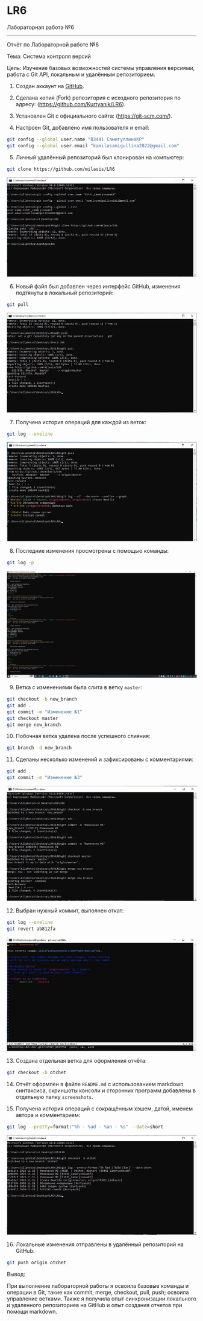 # LR6
Лабораторная работа №6


---

Отчёт по Лабораторной работе №6 

Тема: Система контроля версий   

Цель: Изучение базовых возможностей системы управления версиями, работа с Git API, локальным и удалённым репозиторием.

 1. Создан аккаунт на [GitHub](https://github.com/).

 2. Сделана копия (Fork) репозитория с исходного репозитория по адресу: (https://github.com/Kurtyanik/LR6).

 3. Установлен Git с официального сайта: (https://git-scm.com/).
  
 4. Настроен Git, добавлено имя пользователя и email:
  ```bash
  git config --global user.name "В3441 СамигуллинаКР"
  git config --global user.email "kamilasamigullina2022@gmail.com"
  ```

 5. Личный удалённый репозиторий был клонирован на компьютер:
  ```bash
  git clone https://github.com/milasis/LR6
  ```

![screenshots](screenshots/1.jpg)

 6. Новый файл был добавлен через интерфейс GitHub, изменения подтянуты в локальный репозиторий: 
  ```bash
  git pull
  ```
![screenshots](screenshots/2.jpg)


 7. Получена история операций для каждой из веток:
  ```bash
  git log --oneline
  ```
![screenshots](screenshots/3.jpg)

 8. Последние изменения просмотрены с помощью команды:
  ```bash
  git log -p 
  ```
![screenshots](screenshots/4.jpg)

 9. Ветка с изменениями была слита в ветку `master`:
  ```bash
  git checkout -b new_branch
  git add .
  git commit -m "Изменение №1"
  git checkout master
  git merge new_branch
  ```

 10. Побочная ветка удалена после успешного слияния:
  ```bash
  git branch -d new_branch
  ```

 11. Сделаны несколько изменений и зафиксированы с комментариями:
  ```bash
  git add .
  git commit -m "Изменение №3"
  ```
![screenshots](screenshots/5.jpg)

 12. Выбран нужный коммит, выполнен откат:
  ```bash
  git log --oneline
  git revert ab812fa
  ```
![screenshots](screenshots/6.jpg)

 13. Создана отдельная ветка для оформления отчёта:
  ```bash
  git checkout -b otchet
  ```

 14. Отчёт оформлен в файле `README.md` с использованием markdown синтаксиса, cкриншоты консоли и сторонних программ добавлены в отдельную папку `screenshots`.

 15. Получена история операций с сокращённым хэшем, датой, именем автора и комментарием:
  ```bash
  git log --pretty=format:"%h - %ad - %an - %s" --date=short
  ```
![screenshots](screenshots/7.jpg)

 16. Локальные изменения отправлены в удалённый репозиторий на GitHub:
  ```bash
  git push origin otchet
  ```

Вывод:

При выполнение лабораторной работы я освоила базовые команды и операции в Git, такие как commit, merge, checkout, pull, push; освоила управление ветками. Также я получила опыт синхронизации локального и удаленного репозиториев на GitHub и опыт создания отчетов при помощи markdown.
